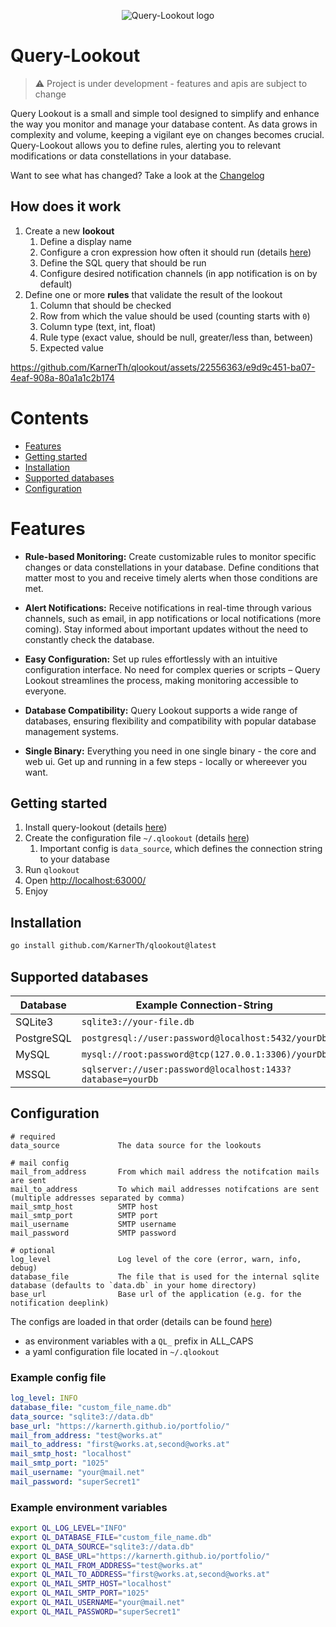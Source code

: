 <p align="center">
  <img src="https://github.com/KarnerTh/qlookout/assets/22556363/1057ff28-c90e-4013-b09a-9a03f86a5860" alt="Query-Lookout logo"/>
</p>

# Query-Lookout
> ⚠️ Project is under development - features and apis are subject to change

Query Lookout is a small and simple tool designed to simplify and enhance
the way you monitor and manage your database content. As data grows in
complexity and volume, keeping a vigilant eye on changes becomes crucial.
Query-Lookout allows you to define rules, alerting you to relevant
modifications or data constellations in your database.


Want to see what has changed? Take a look at
the [Changelog](https://github.com/KarnerTh/qlookout/blob/main/CHANGELOG.md)

## How does it work 
1. Create a new **lookout**
    1. Define a display name
    1. Configure a cron expression how often it should run (details [here](https://github.com/robfig/cron#background---cron-spec-format))
    1. Define the SQL query that should be run
    1. Configure desired notification channels (in app notification is on by default)
1. Define one or more **rules** that validate the result of the lookout
    1. Column that should be checked
    1. Row from which the value should be used (counting starts with `0`)
    1. Column type (text, int, float)
    1. Rule type (exact value, should be null, greater/less than, between)
    1. Expected value


https://github.com/KarnerTh/qlookout/assets/22556363/e9d9c451-ba07-4eaf-908a-80a1a1c2b174



# Contents
<ul>
  <li><a href="#features">Features</a></li>
  <li><a href="#getting-started">Getting started</a></li>
  <li><a href="#installation">Installation</a></li>
  <li><a href="#supported-databases">Supported databases</a></li>
  <li><a href="#configuration">Configuration</a></li>
</ul>

# Features
- **Rule-based Monitoring:**
Create customizable rules to monitor specific changes or data constellations
in your database. Define conditions that matter most to you and receive
timely alerts when those conditions are met.

- **Alert Notifications:**
Receive notifications in real-time through various channels, such as email,
in app notifications or local notifications (more coming). Stay informed
about important updates without the need to constantly check the database.

- **Easy Configuration:**
Set up rules effortlessly with an intuitive configuration interface.
No need for complex queries or scripts – Query Lookout streamlines the
process, making monitoring accessible to everyone.

- **Database Compatibility:**
Query Lookout supports a wide range of databases, ensuring flexibility and
compatibility with popular database management systems.

- **Single Binary:**
Everything you need in one single binary - the core and web ui.
Get up and running in a few steps - locally or whereever you want.

## Getting started
1. Install query-lookout (details [here](#installation))
1. Create the configuration file `~/.qlookout` (details [here](#configuration))
    1. Important config is `data_source`, which defines the connection string
    to your database
1. Run `qlookout`
1. Open [http://localhost:63000/](http://localhost:63000/)
1. Enjoy

## Installation
```sh
go install github.com/KarnerTh/qlookout@latest
```


## Supported databases
| Database   | Example Connection-String                                  |
| ---------- | ---------------------------------------------------------- |
| SQLite3    | `sqlite3://your-file.db`                                   |
| PostgreSQL | `postgresql://user:password@localhost:5432/yourDb`         |
| MySQL      | `mysql://root:password@tcp(127.0.0.1:3306)/yourDb`         |
| MSSQL      | `sqlserver://user:password@localhost:1433?database=yourDb` |

## Configuration
```
# required
data_source             The data source for the lookouts

# mail config
mail_from_address       From which mail address the notifcation mails are sent
mail_to_address         To which mail addresses notifcations are sent (multiple addresses separated by comma)
mail_smtp_host          SMTP host
mail_smtp_port          SMTP port
mail_username           SMTP username
mail_password           SMTP password

# optional
log_level               Log level of the core (error, warn, info, debug)
database_file           The file that is used for the internal sqlite database (defaults to `data.db` in your home directory)
base_url                Base url of the application (e.g. for the notification deeplink)
```

The configs are loaded in that order (details can be found [here](https://github.com/spf13/viper#why-viper))

- as environment variables with a `QL_` prefix in ALL_CAPS
- a yaml configuration file located in `~/.qlookout`

### Example config file
```yaml
log_level: INFO
database_file: "custom_file_name.db"
data_source: "sqlite3://data.db"
base_url: "https://karnerth.github.io/portfolio/"
mail_from_address: "test@works.at"
mail_to_address: "first@works.at,second@works.at"
mail_smtp_host: "localhost"
mail_smtp_port: "1025"
mail_username: "your@mail.net"
mail_password: "superSecret1"
```

### Example environment variables
```bash
export QL_LOG_LEVEL="INFO"
export QL_DATABASE_FILE="custom_file_name.db"
export QL_DATA_SOURCE="sqlite3://data.db"
export QL_BASE_URL="https://karnerth.github.io/portfolio/"
export QL_MAIL_FROM_ADDRESS="test@works.at"
export QL_MAIL_TO_ADDRESS="first@works.at,second@works.at"
export QL_MAIL_SMTP_HOST="localhost"
export QL_MAIL_SMTP_PORT="1025"
export QL_MAIL_USERNAME="your@mail.net"
export QL_MAIL_PASSWORD="superSecret1"
```

